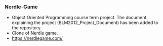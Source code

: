### Nerdle-Game


- Object Oriented Programming course term project. The document explaining the project (BLM2012_Project_Document) has been added to the repository.
- Clone of Nerdle game. 
- https://nerdlegame.com/

